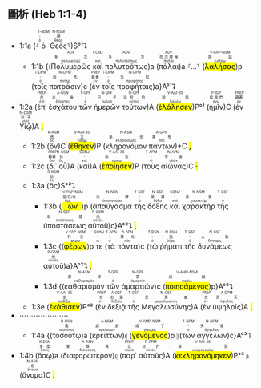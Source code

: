 ## 圖析 (Heb 1:1-4) 


- 1:1a (⸉<RUBY><ruby><ruby>ὁ<rt>ὀ</rt></ruby><rt>-</rt></ruby><rt>T-NSM</rt></RUBY> <RUBY><ruby><ruby>Θεὸς<rt>θεός</rt></ruby><rt>神</rt></ruby><rt>N-NSM</rt></RUBY>⸊)S°¹⮧
	- 1:1b {(<RUBY><ruby><ruby>Πολυμερῶς<rt>πολυμερῶς</rt></ruby><rt>多次</rt></ruby><rt>ADV</rt></RUBY> <RUBY><ruby><ruby>καὶ<rt>καί</rt></ruby><rt>-</rt></ruby><rt>CONJ</rt></RUBY> <RUBY><ruby><ruby>πολυτρόπως<rt>πολυτρόπως</rt></ruby><rt>多方</rt></ruby><rt>ADV</rt></RUBY>)a (<RUBY><ruby><ruby>πάλαι<rt>πάλαι</rt></ruby><rt>在古時候</rt></ruby><rt>ADV</rt></RUBY>)a ⸉...⸊ (<RUBY><ruby><ruby><mark class='ptc'>λαλήσας</mark><rt>λαλέω</rt></ruby><rt>說話</rt></ruby><rt>V-AAP-NSM</rt></RUBY>)p (<RUBY><ruby><ruby>τοῖς<rt>ὀ</rt></ruby><rt>-</rt></ruby><rt>T-DPM</rt></RUBY> <RUBY><ruby><ruby>πατράσιν<rt>πατήρ</rt></ruby><rt>祖先</rt></ruby><rt>N-DPM</rt></RUBY>)c (<RUBY><ruby><ruby>ἐν<rt>ἐν</rt></ruby><rt>藉著</rt></ruby><rt>PREP</rt></RUBY> <RUBY><ruby><ruby>τοῖς<rt>ὀ</rt></ruby><rt>-</rt></ruby><rt>T-DPM</rt></RUBY> <RUBY><ruby><ruby>προφήταις<rt>προφήτης</rt></ruby><rt>先知</rt></ruby><rt>N-DPM</rt></RUBY>)a}A°¹⮧
- 1:2a (<RUBY><ruby><ruby>ἐπ᾽<rt>ἐπί</rt></ruby><rt>在</rt></ruby><rt>PREP</rt></RUBY> <RUBY><ruby><ruby>ἐσχάτου<rt>ἔσχατος</rt></ruby><rt>末後</rt></ruby><rt>A-GSN</rt></RUBY> <RUBY><ruby><ruby>τῶν<rt>ὀ</rt></ruby><rt>-</rt></ruby><rt>T-GPF</rt></RUBY> <RUBY><ruby><ruby>ἡμερῶν<rt>ἡμέρα</rt></ruby><rt>日子</rt></ruby><rt>N-GPF</rt></RUBY> <RUBY><ruby><ruby>τούτων<rt>οὗτος</rt></ruby><rt>這些..的</rt></ruby><rt>D-GPF</rt></RUBY>)A (<RUBY><ruby><ruby><mark class='verb'>ἐλάλησεν</mark><rt>λαλέω</rt></ruby><rt>說話</rt></ruby><rt>V-AAI-3S</rt></RUBY>)P°¹ (<RUBY><ruby><ruby>ἡμῖν<rt>ἐγώ</rt></ruby><rt>給我們</rt></ruby><rt>P-1DP</rt></RUBY>)C (<RUBY><ruby><ruby>ἐν<rt>ἐν</rt></ruby><rt>藉著</rt></ruby><rt>PREP</rt></RUBY> <RUBY><ruby><ruby>Υἱῷ<rt>υἱός</rt></ruby><rt>兒子</rt></ruby><rt>N-DSM</rt></RUBY>)A <mark class='punctuation'>,</mark> 
	- 1:2b (<RUBY><ruby><ruby>ὃν<rt>ὅς</rt></ruby><rt>他</rt></ruby><rt>R-ASM</rt></RUBY>)C (<RUBY><ruby><ruby><mark class='verb'>ἔθηκεν</mark><rt>τίθημι</rt></ruby><rt>立</rt></ruby><rt>V-AAI-3S</rt></RUBY>)P (<RUBY><ruby><ruby>κληρονόμον<rt>κληρονόμος</rt></ruby><rt>承受</rt></ruby><rt>N-ASM</rt></RUBY> <RUBY><ruby><ruby>πάντων<rt>πᾶς</rt></ruby><rt>萬有</rt></ruby><rt>A-GPN</rt></RUBY>)+C <mark class='punctuation'>,</mark> 
	- 1:2c (<RUBY><ruby><ruby>δι᾽<rt>διά</rt></ruby><rt>藉著</rt></ruby><rt>PREP</rt></RUBY> <RUBY><ruby><ruby>οὗ<rt>ὅς</rt></ruby><rt>他</rt></ruby><rt>R-GSM</rt></RUBY>)A (<RUBY><ruby><ruby>καὶ<rt>καί</rt></ruby><rt>-</rt></ruby><rt>CONJ</rt></RUBY>)A (<RUBY><ruby><ruby><mark class='verb'>ἐποίησεν</mark><rt>ποιέω</rt></ruby><rt>創造</rt></ruby><rt>V-AAI-3S</rt></RUBY>)P (<RUBY><ruby><ruby>τοὺς<rt>ὀ</rt></ruby><rt>-</rt></ruby><rt>T-APM</rt></RUBY> <RUBY><ruby><ruby>αἰῶνας<rt>αἰών</rt></ruby><rt>宇宙</rt></ruby><rt>N-APM</rt></RUBY>)C <mark class='punctuation'>·</mark> 
	- 1:3a (<RUBY><ruby><ruby>ὃς<rt>ὅς</rt></ruby><rt>他</rt></ruby><rt>R-NSM</rt></RUBY>)S°²⮧ 
		- 1:3b {(<RUBY><ruby><ruby><mark class='ptc'>ὢν</mark><rt>εἰμί</rt></ruby><rt>是/在/有</rt></ruby><rt>V-PAP-NSM</rt></RUBY>)p (<RUBY><ruby><ruby>ἀπαύγασμα<rt>ἀπαύγασμα</rt></ruby><rt>光輝</rt></ruby><rt>N-NSN</rt></RUBY> <RUBY><ruby><ruby>τῆς<rt>ὀ</rt></ruby><rt>-</rt></ruby><rt>T-GSF</rt></RUBY> <RUBY><ruby><ruby>δόξης<rt>δόξα</rt></ruby><rt>榮耀</rt></ruby><rt>N-GSF</rt></RUBY> <RUBY><ruby><ruby>καὶ<rt>καί</rt></ruby><rt>-</rt></ruby><rt>CONJ</rt></RUBY> <RUBY><ruby><ruby>χαρακτὴρ<rt>χαρακτήρ</rt></ruby><rt>真像</rt></ruby><rt>N-NSM</rt></RUBY> <RUBY><ruby><ruby>τῆς<rt>ὀ</rt></ruby><rt>-</rt></ruby><rt>T-GSF</rt></RUBY> <RUBY><ruby><ruby>ὑποστάσεως<rt>ὑπόστασις</rt></ruby><rt>本體</rt></ruby><rt>N-GSF</rt></RUBY> <RUBY><ruby><ruby>αὐτοῦ<rt>αὐτός</rt></ruby><rt>他</rt></ruby><rt>P-GSM</rt></RUBY>)c}A°²⮧ <mark class='punctuation'>,</mark> 
		- 1:3c {(<RUBY><ruby><ruby><mark class='ptc'>φέρων</mark><rt>φέρω</rt></ruby><rt>托住</rt></ruby><rt>V-PAP-NSM</rt></RUBY>)p <RUBY><ruby><ruby>τε<rt>τε</rt></ruby><rt>-</rt></ruby><rt>CONJ</rt></RUBY> (<RUBY><ruby><ruby>τὰ<rt>ὀ</rt></ruby><rt>-</rt></ruby><rt>T-APN</rt></RUBY> <RUBY><ruby><ruby>πάντα<rt>πᾶς</rt></ruby><rt>萬有</rt></ruby><rt>A-APN</rt></RUBY>)c (<RUBY><ruby><ruby>τῷ<rt>ὀ</rt></ruby><rt>-</rt></ruby><rt>T-DSN</rt></RUBY> <RUBY><ruby><ruby>ῥήματι<rt>ῥῆμα</rt></ruby><rt>話</rt></ruby><rt>N-DSN</rt></RUBY> <RUBY><ruby><ruby>τῆς<rt>ὀ</rt></ruby><rt>-</rt></ruby><rt>T-GSF</rt></RUBY> <RUBY><ruby><ruby>δυνάμεως<rt>δύναμις</rt></ruby><rt>大能</rt></ruby><rt>N-GSF</rt></RUBY> <RUBY><ruby><ruby>αὐτοῦ<rt>αὐτός</rt></ruby><rt>他</rt></ruby><rt>P-GSM</rt></RUBY>)a}A°²⮧ <mark class='punctuation'>,</mark> 
		- 1:3d {(<RUBY><ruby><ruby>καθαρισμὸν<rt>καθαρισμός</rt></ruby><rt>潔淨</rt></ruby><rt>N-ASM</rt></RUBY> <RUBY><ruby><ruby>τῶν<rt>ὀ</rt></ruby><rt>-</rt></ruby><rt>T-GPF</rt></RUBY> <RUBY><ruby><ruby>ἁμαρτιῶν<rt>ἁμαρτία</rt></ruby><rt>罪</rt></ruby><rt>N-GPF</rt></RUBY>)c (<RUBY><ruby><ruby><mark class='ptc'>ποιησάμενος</mark><rt>ποιέω</rt></ruby><rt>成就</rt></ruby><rt>V-AMP-NSM</rt></RUBY>)p}A°²⮧ 
	- 1:3e (<RUBY><ruby><ruby><mark class='verb'>ἐκάθισεν</mark><rt>καθίζω</rt></ruby><rt>坐</rt></ruby><rt>V-AAI-3S</rt></RUBY>)P°² (<RUBY><ruby><ruby>ἐν<rt>ἐν</rt></ruby><rt>在</rt></ruby><rt>PREP</rt></RUBY> <RUBY><ruby><ruby>δεξιᾷ<rt>δεξιός</rt></ruby><rt>右邊</rt></ruby><rt>A-DSF</rt></RUBY> <RUBY><ruby><ruby>τῆς<rt>ὀ</rt></ruby><rt>-</rt></ruby><rt>T-GSF</rt></RUBY> <RUBY><ruby><ruby>Μεγαλωσύνης<rt>μεγαλωσύνη</rt></ruby><rt>至尊者</rt></ruby><rt>N-GSF</rt></RUBY>)A (<RUBY><ruby><ruby>ἐν<rt>ἐν</rt></ruby><rt>在</rt></ruby><rt>PREP</rt></RUBY> <RUBY><ruby><ruby>ὑψηλοῖς<rt>ὑψηλός</rt></ruby><rt>高天</rt></ruby><rt>A-DPM</rt></RUBY>)A <mark class='punctuation'>,</mark>
- ⋯⋯⋯⋯⋯⋯⋯
	- 1:4a {(<RUBY><ruby><ruby>τοσούτῳ<rt>τοσοῦτος</rt></ruby><rt>遠</rt></ruby><rt>D-DSN</rt></RUBY>)a (<RUBY><ruby><ruby>κρείττων<rt>κρείσσων</rt></ruby><rt>超過</rt></ruby><rt>A-NSM</rt></RUBY>)⦇ (<RUBY><ruby><ruby><mark class='ptc'>γενόμενος</mark><rt>γίνομαι</rt></ruby><rt>成了</rt></ruby><rt>V-AMP-NSM</rt></RUBY>)p ⦈(<RUBY><ruby><ruby>τῶν<rt>ὀ</rt></ruby><rt>-</rt></ruby><rt>T-GPM</rt></RUBY> <RUBY><ruby><ruby>ἀγγέλων<rt>ἄγγελος</rt></ruby><rt>天使</rt></ruby><rt>N-GPM</rt></RUBY>)c}A°³⮧ 
- 1:4b (<RUBY><ruby><ruby>ὅσῳ<rt>ὅσος</rt></ruby><rt>多麼</rt></ruby><rt>K-DSN</rt></RUBY>)a (<RUBY><ruby><ruby>διαφορώτερον<rt>διάφορος</rt></ruby><rt>更尊貴</rt></ruby><rt>A-ASN</rt></RUBY>)⦇ (<RUBY><ruby><ruby>παρ᾽<rt>παρά</rt></ruby><rt>比</rt></ruby><rt>PREP</rt></RUBY> <RUBY><ruby><ruby>αὐτοὺς<rt>αὐτός</rt></ruby><rt>他們</rt></ruby><rt>P-APM</rt></RUBY>)A (<RUBY><ruby><ruby><mark class='verb'>κεκληρονόμηκεν</mark><rt>κληρονομέω</rt></ruby><rt>承受</rt></ruby><rt>V-RAI-3S</rt></RUBY>)P°³ ⦈(<RUBY><ruby><ruby>ὄνομα<rt>ὄνομα</rt></ruby><rt>名</rt></ruby><rt>N-ASN</rt></RUBY>)C <mark class='punctuation'>.</mark> 